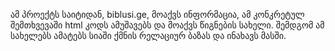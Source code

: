 ამ პროექტს საიტიდან, biblusi.ge, მოაქვს ინფორმაცია, ამ კონკრეტულ შემთხვევაში html კოდს ამუშავებს და მოაქვს წიგნების სახელი. შემდგომ ამ სახელებს ამატებს სიაში ქმნის რელაციურ ბაზას და ინახავს მასში.
